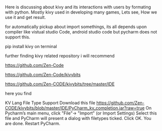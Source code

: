 Here is discussing about kivy and its interactions with users by formating with python. Mostly kivy used in developing many games, Lets see, How we use it and get result.

for automatically pickup about import somethings, its all depends upon compiler like vistual studio Code, android studio code but pycharm does not support this. 

pip install kivy       on terminal

further finding kivy related repository i will recommend

https://github.com/Zen-Code

https://github.com/Zen-Code/kivybits

https://github.com/Zen-CODE/kivybits/tree/master/IDE

here you find

KV Lang File Type Support
Download this file https://github.com/Zen-CODE/kivybits/blob/master/IDE/PyCharm_kv_completion.jar?raw=true
On Pycharm’s main menu, click "File"-> "Import" (or Import Settings)
Select this file and PyCharm will present a dialog with filetypes ticked. Click OK.
You are done. Restart PyCharm.
